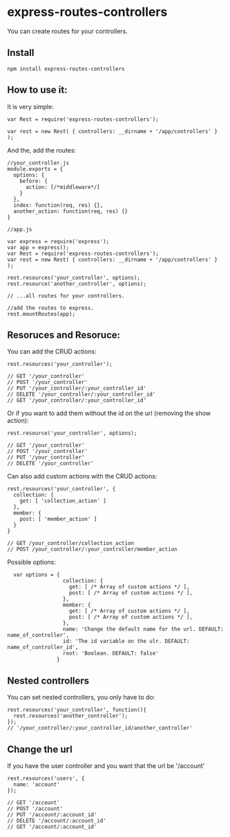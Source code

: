 express-routes-controllers
==========================

You can create routes for your controllers.

## Install

```
npm install express-routes-controllers
```

## How to use it:

It is very simple:

```
var Rest = require('express-routes-controllers');

var rest = new Rest( { controllers: __dirname + '/app/controllers' } );

```

And the, add the routes:

```
//your_controller.js
module.exports = {
  options: {
    before: {
      action: [/*middleware*/]
    }
  },
  index: function(req, res) {},
  another_action: function(req, res) {}
}

//app.js

var express = require('express');
var app = express();
var Rest = require('express-routes-controllers');
var rest = new Rest( { controllers: __dirname + '/app/controllers' } );

rest.resources('your_controller', options);
rest.resource('another_controller', options);

// ...all routes for your controllers.

//add the routes to express.
rest.mountRoutes(app);

```

## Resoruces and Resoruce:

You can add the CRUD actions:

```
rest.resources('your_controller');

// GET '/your_controller'
// POST '/your_controller'
// PUT '/your_controller/:your_controller_id'
// DELETE '/your_controller/:your_controller_id'
// GET '/your_controller/:your_controller_id'
```

Or if you want to add them without the id on the url (removing the show action):

```
rest.resource('your_controller', options);

// GET '/your_controller'
// POST '/your_controller'
// PUT '/your_controller'
// DELETE '/your_controller'
```

Can also add custom actions with the CRUD actions:

```
rest.resources('your_controller', {
  collection: {
    get: [ 'collection_action' ]
  },
  member: {
    post: [ 'member_action' ]
  }
}

// GET /your_controller/collection_action
// POST /your_controller/:your_controller/member_action
```

Possible options:

```
  var options = {
                  collection: {
                    get: [ /* Array of custom actions */ ],
                    post: [ /* Array of custom actions */ ],
                  },
                  member: {
                    get: [ /* Array of custom actions */ ],
                    post: [ /* Array of custom actions */ ],
                  },
                  name: 'Change the default name for the url. DEFAULT: name_of_controller',
                  id: 'The id variable on the ulr. DEFAULT: name_of_controller_id',
                  root: 'Boolean. DEFAULT: false'
                }
```

## Nested controllers

You can set nested controllers, you only have to do:

```
rest.resources('your_controller', function(){
  rest.resources('another_controller');
});
// '/your_controller/:your_controller_id/another_controller'
```

## Change the url

If you have the user controller and you want that the url be '/account'

```
rest.resources('users', {
  name: 'account'
});

// GET '/account'
// POST '/account'
// PUT '/account/:account_id'
// DELETE '/account/:account_id'
// GET '/account/:account_id'
```
